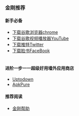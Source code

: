 ### 金刚推荐
#### 新手必备
- [下载谷歌浏览器chrome](https://a2zitpro.github.io/web/downloadchrome_b)
- [下载谷歌视频播放器YouTube](https://a2zitpro.github.io/web/downloadyoutubeapp_b)
- [下载推特Twitter](https://a2zitpro.github.io/web/downloadtwitterapp_b)
- [下载脸书FaceBook](https://a2zitpro.github.io/web/downloadfacebookapp_b)<br><br>

#### 进阶一步一一超级好用墙外应用商店
- [Uptodown]()
- [ApkPure]()
#### 推荐阅读
- [金刚帮助](https://a2zitpro.github.io/web/list_helpkkvpn)
